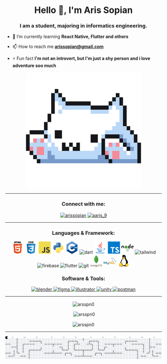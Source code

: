 <h1 align="center">Hello 👋, I'm Aris Sopian</h1>
<h3 align="center">I am a student, majoring in informatics engineering.</h3>

- 🌱 I’m currently learning **React Native, Flutter and others**

- 📫 How to reach me **arissopian@gmail.com**

- ⚡ Fun fact **I'm not an introvert, but I'm just a shy person and i love adventure soo much**

<p align="center"><img src="/Assets/cute-cat-white.gif" height="370" width="370"/></p>


<hr>

<h3 align="center">Connect with me:</h3>
<p align="center">
<a href="https://linkedin.com/in/arissopian" target="blank"><img align="center" src="https://raw.githubusercontent.com/rahuldkjain/github-profile-readme-generator/master/src/images/icons/Social/linked-in-alt.svg" alt="arissopian" height="30" width="40" /></a>
<a href="https://instagram.com/aaris_9" target="blank"><img align="center" src="https://raw.githubusercontent.com/rahuldkjain/github-profile-readme-generator/master/src/images/icons/Social/instagram.svg" alt="aaris_9" height="30" width="40" /></a>
</p>

<hr>

<h3 align="center">Languages & Framework:</h3>
<p align="center">
<img src="https://raw.githubusercontent.com/devicons/devicon/master/icons/html5/html5-original-wordmark.svg" alt="html5" width="40" height="40"/>
<img src="https://raw.githubusercontent.com/devicons/devicon/master/icons/css3/css3-original-wordmark.svg" alt="css3" width="40" height="40"/>
<img src="https://raw.githubusercontent.com/devicons/devicon/master/icons/javascript/javascript-original.svg" alt="javascript" width="40" height="40"/>
<img src="https://raw.githubusercontent.com/devicons/devicon/master/icons/python/python-original.svg" alt="python" width="40" height="40"/>
<img src="https://raw.githubusercontent.com/devicons/devicon/master/icons/cplusplus/cplusplus-original.svg" alt="cplusplus" width="40" height="40"/>
<img src="https://www.vectorlogo.zone/logos/dartlang/dartlang-icon.svg" alt="dart" width="40" height="40"/>
<img src="https://raw.githubusercontent.com/devicons/devicon/master/icons/java/java-original.svg" alt="java" width="40" height="40"/>
<img src="https://raw.githubusercontent.com/devicons/devicon/master/icons/typescript/typescript-original.svg" alt="typescript" width="40" height="40"/>
<img src="https://raw.githubusercontent.com/devicons/devicon/master/icons/nodejs/nodejs-original-wordmark.svg" alt="nodejs" width="40" height="40"/>
<img src="https://www.vectorlogo.zone/logos/tailwindcss/tailwindcss-icon.svg" alt="tailwind" width="40" height="40"/>
<img src="https://www.vectorlogo.zone/logos/firebase/firebase-icon.svg" alt="firebase" width="40" height="40"/>
<img src="https://www.vectorlogo.zone/logos/flutterio/flutterio-icon.svg" alt="flutter" width="40" height="40"/>
<img src="https://www.vectorlogo.zone/logos/git-scm/git-scm-icon.svg" alt="git" width="40" height="40"/>
<img src="https://raw.githubusercontent.com/devicons/devicon/master/icons/mongodb/mongodb-original-wordmark.svg" alt="mongodb" width="40" height="40"/>
<img src="https://raw.githubusercontent.com/devicons/devicon/master/icons/mysql/mysql-original-wordmark.svg" alt="mysql" width="40" height="40"/>
<img src="https://raw.githubusercontent.com/devicons/devicon/master/icons/linux/linux-original.svg" alt="linux" width="40" height="40"/>
</p>

<h3 align="center">Software & Tools:</h3>
<p align="center">
<a href="https://www.blender.org/" target="_blank" rel="noreferrer"> <img src="https://download.blender.org/branding/community/blender_community_badge_white.svg" alt="blender" width="40" height="40"/> </a>
<a href="https://www.figma.com/" target="_blank" rel="noreferrer"> <img src="https://www.vectorlogo.zone/logos/figma/figma-icon.svg" alt="figma" width="40" height="40"/> </a>
<a href="https://www.adobe.com/in/products/illustrator.html" target="_blank" rel="noreferrer"> <img src="https://www.vectorlogo.zone/logos/adobe_illustrator/adobe_illustrator-icon.svg" alt="illustrator" width="40" height="40"/> </a>
<a href="https://unity.com/" target="_blank" rel="noreferrer"> <img src="https://www.vectorlogo.zone/logos/unity3d/unity3d-icon.svg" alt="unity" width="40" height="40"/> </a>
<a href="https://postman.com" target="_blank" rel="noreferrer"> <img src="https://www.vectorlogo.zone/logos/getpostman/getpostman-icon.svg" alt="postman" width="40" height="40"/> </a>
</p>

<hr>

<p align="center"><img align="center" src="https://github-readme-stats.vercel.app/api/top-langs?username=Arspn0&show_icons=true&locale=en&layout=compact&theme=github_dark" alt="arsspn0" /></p>

<p align="center">&nbsp;<img align="center" src="https://github-readme-stats.vercel.app/api?username=Arspn0&&show_icons=true&locale=en&theme=github_dark" alt="arsspn0" /></p>

<p align="center"><img align="center" src="https://github-readme-streak-stats.herokuapp.com/?user=Arspn0&&theme=dark" alt="arsspn0" /></p>

<hr>

<picture>
  <source media="(prefers-color-scheme: dark)" srcset="https://raw.githubusercontent.com/Arspn0/Arspn0/output/pacman-contribution-graph-dark.svg">
  <source media="(prefers-color-scheme: light)" srcset="https://raw.githubusercontent.com/Arspn0/Arspn0/output/pacman-contribution-graph.svg">
  <img alt="pacman contribution graph" src="https://raw.githubusercontent.com/Arspn0/Arspn0/output/pacman-contribution-graph.svg">
</picture>